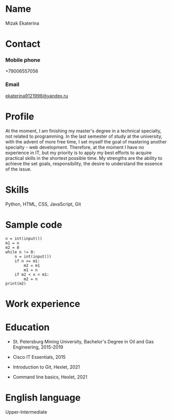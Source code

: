 # Name
Mizak Ekaterina

# Contact
### Mobile phone
+79006557056
### Email
ekaterina9121996@yandex.ru

# Profile
At the moment, I am finishing my master's degree in a technical specialty, not related to programming. In the last semester of study at the university, with the advent of more free time, I set myself the goal of mastering another specialty - web development. Therefore, at the moment I have no experience in IT, but my priority is to apply my best efforts to acquire practical skills in the shortest possible time. My strengths are the ability to achieve the set goals, responsibility, the desire to understand the essence of the issue.

# Skills
Python, HTML, CSS, JavaScript, Git

# Sample code
```
n = int(input())
m1 = n
m2 = 0
while n != 0:
    n = int(input())
    if n >= m1:
        m2 = m1
        m1 = n
    if m2 < n < m1:
        m2 = n
print(m2)
```

# Work experience

# Education
* St. Petersburg Mining University, Bachelor's Degree in Oil and Gas Engineering, 2015-2019

* Cisco IT Essentials, 2015

* Introduction to Git, Hexlet, 2021

* Сommand line basics, Hexlet, 2021


# English language
Upper-Intermediate